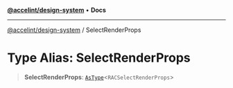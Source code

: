[**@accelint/design-system**](../README.md) • **Docs**

***

[@accelint/design-system](../README.md) / SelectRenderProps

# Type Alias: SelectRenderProps

> **SelectRenderProps**: [`AsType`](AsType.md)\<`RACSelectRenderProps`\>
